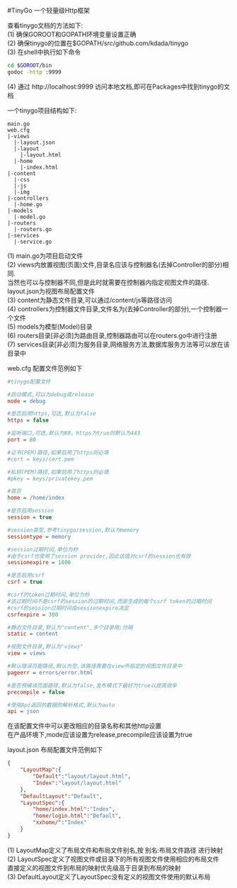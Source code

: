 #TinyGo
一个轻量级Http框架

查看tinygo文档的方法如下:  
(1) 确保GOROOT和GOPATH环境变量设置正确  
(2) 确保tinygo的位置在$GOPATH/src/github.com/kdada/tinygo  
(3) 在shell中执行如下命令  
```bash
cd $GOROOT/bin
godoc -http :9999
```
(4) 通过 http://localhost:9999 访问本地文档,即可在Packages中找到tinygo的文档  


一个tinygo项目结构如下:
```
main.go
web.cfg
|-views
  |-layout.json  
  |-layout
    |-layout.html
  |-home
    |-index.html
|-content
  |-css
  |-js
  |-img
|-controllers
  |-home.go
|-models
  |-model.go
|-routers
  |-routers.go
|-services
  |-service.go
```
(1) main.go为项目启动文件  
(2) views内放置视图(页面)文件,目录名应该与控制器名(去掉Controller的部分)相同.  
当然也可以与控制器不同,但是此时就需要在控制器内指定视图文件的路径.  
layout.json为视图布局配置文件  
(3) content为静态文件目录,可以通过/content/js等路径访问  
(4) controllers为控制器文件目录,文件名为(去掉Controller的部分),一个控制器一个文件  
(5) models为模型(Model)目录  
(6) routers目录[非必须]为路由目录,控制器路由可以在routers.go中进行注册  
(7) services目录[非必须]为服务目录,网络服务方法,数据库服务方法等可以放在该目录中



web.cfg 配置文件范例如下
```ini
#tinygo配置文件

#启动模式,可以为debug或release
mode = debug

#是否启用https,可选,默认为false
https = false

#监听端口,可选,默认为80，https为true则默认为443
port = 80

#证书(PEM)路径,如果启用了https则必填
#cert = keys/cert.pem

#私钥(PEM)路径,如果启用了https则必填
#pkey = keys/privatekey.pem

#首页
home = /home/index

#是否启用session
session = true

#session类型,参考tinygo/session,默认为memory
sessiontype = memory

#session过期时间,单位为秒
#由于csrf也使用了session provider,因此该值对csrf的session也有效
sessionexpire = 1800

#是否启用csrf
csrf = true

#csrf的token过期时间,单位为秒
#该过期时间不是csrf的session的过期时间,而是生成的每个csrf token的过期时间
#csrf的session过期时间由sessionexpire决定
csrfexpire = 300

#静态文件目录,默认为"content",多个目录用;分隔
static = content

#视图文件目录,默认为"views"
view = views

#默认错误页面路径,默认为空,该路径需要在view所指定的视图文件目录中
pageerr = errors/error.html

#是否预编译页面路径,默认为false,发布模式下最好为true以提高效率
precompile = false

#使用Api返回的数据的解析格式,默认为auto
api = json
```
在该配置文件中可以更改相应的目录名称和其他http设置  
在产品环境下,mode应该设置为release,precompile应该设置为true

layout.json 布局配置文件范例如下
```json
{
	"LayoutMap":{
		"Default":"layout/layout.html",
		"Index":"layout/layout.html"
	},
	"DefaultLayout":"Default",
	"LayoutSpec":{
		"home/index.html":"Index",
		"home/login.html":"Default",
		"xxhome/":"Index"
	}
}
```
(1) LayoutMap定义了布局文件和布局文件别名,按 别名:布局文件路径 进行映射  
(2) LayoutSpec定义了视图文件或目录下的所有视图文件使用相应的布局文件  
直接定义的视图文件到布局的映射优先级高于目录到布局的映射  
(3) DefaultLayout定义了LayoutSpec没有定义的视图文件使用的默认布局  
  
  
  
  

